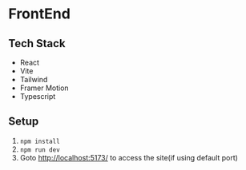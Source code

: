 # FrontEnd

## Tech Stack

* React
* Vite
* Tailwind
* Framer Motion
* Typescript

## Setup

1. `npm install`
2. `npm run dev`
3. Goto [http://localhost:5173/](http://localhost:5173/) to access the site(if using default port)
